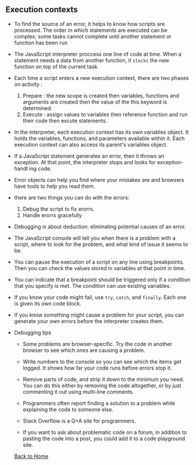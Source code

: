 ## Execution contexts

* To find the source of an error, it helps to know how scripts are processed. The order in which statements are executed can be complex; some tasks cannot complete until another statement or function has been run

* The JavaScript interpreter proccess one line of code at time. When a statement needs a data from another function, it ```stacks``` the new function on top of the current task.

* Each time a script enters a new execution context, there are two phases on activity :
    1. Prepare : the new scope is created then variables, functions and arguments are created then the value of the this keyword is determined.
    2. Execute : assign values to variables then reference function and run their code then excute statements.

* In the interpreter, each execution context has its own variables object. It holds the variables, functions, and parameters available within it. Each execution context can also access its parent's variables object.

* If a JavaScript statement generates an error, then it throws an exception. At that point, the interpreter stops and looks for exception-handl ing code.

* Error objects can help you find where your mistakes are and browsers have tools to help you read them.

* there are two things you can do with the errors:
    1. Debug the script to fix erorrs.
    2. Handle erorrs gracefully

* Debugging is about deduction: eliminating potential causes of an error.

* The JavaScript console will tell you when there is a problem with a script, where to look for the problem, and what kind of issue it seems to be.

* You can pause the execution of a script on any line using breakpoints. Then you can check the values stored in variables at that point in time.

* You can indicate that a breakpoint should be triggered only if a condition that you specify is met. The condition can use existing variables.

* If you know your code might fail, use ```try```, ```catch```, and ```finally```. Each one is given its own code block.

* If you know something might cause a problem for your script, you can generate your own errors before the interpreter creates them.

* Debugging tips
  * Some problems are browser-specific. Try the code in another browser to see which ones are causing a problem.

  * Write numbers to the console so you can see which the items get logged. It shows how far your code runs before errors stop it.

  * Remove parts of code, and strip it down to the minimum you need. You can do this either by removing the code altogether, or by just commenting it out using multi-line comments.

  * Programmers often report finding a solution to a problem while explaining the code to someone else.

  * Stack Overflow is a Q+A site for programmers.

  * If you want to ask about problematic code on a forum, in addition to pasting the code into a post, you could add it to a code playground site.

  [Back to Home](README.md)
